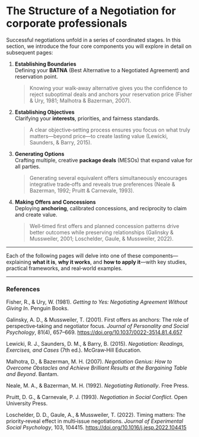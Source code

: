 # The Structure of a Negotiation for corporate professionals

Successful negotiations unfold in a series of coordinated stages. In this section, we introduce the four core components you will explore in detail on subsequent pages:

1. **Establishing Boundaries**  
   Defining your **BATNA** (Best Alternative to a Negotiated Agreement) and reservation point.  
   > Knowing your walk‑away alternative gives you the confidence to reject suboptimal deals and anchors your reservation price (Fisher & Ury, 1981; Malhotra & Bazerman, 2007).

2. **Establishing Objectives**  
   Clarifying your **interests**, priorities, and fairness standards.  
   > A clear objective‑setting process ensures you focus on what truly matters—beyond price—to create lasting value (Lewicki, Saunders, & Barry, 2015).

3. **Generating Options**  
   Crafting multiple, creative **package deals** (MESOs) that expand value for all parties.  
   > Generating several equivalent offers simultaneously encourages integrative trade‑offs and reveals true preferences (Neale & Bazerman, 1992; Pruitt & Carnevale, 1993).

4. **Making Offers and Concessions**  
   Deploying **anchoring**, calibrated concessions, and reciprocity to claim and create value.  
   > Well‑timed first offers and planned concession patterns drive better outcomes while preserving relationships (Galinsky & Mussweiler, 2001; Loschelder, Gaule, & Mussweiler, 2022).

---

Each of the following pages will delve into one of these components—explaining **what it is**, **why it works**, and **how to apply it**—with key studies, practical frameworks, and real‑world examples.

---

### References

Fisher, R., & Ury, W. (1981). *Getting to Yes: Negotiating Agreement Without Giving In*. Penguin Books.

Galinsky, A. D., & Mussweiler, T. (2001). First offers as anchors: The role of perspective‑taking and negotiator focus. *Journal of Personality and Social Psychology*, 81(4), 657–669. https://doi.org/10.1037/0022-3514.81.4.657

Lewicki, R. J., Saunders, D. M., & Barry, B. (2015). *Negotiation: Readings, Exercises, and Cases* (7th ed.). McGraw‑Hill Education.

Malhotra, D., & Bazerman, M. H. (2007). *Negotiation Genius: How to Overcome Obstacles and Achieve Brilliant Results at the Bargaining Table and Beyond*. Bantam.

Neale, M. A., & Bazerman, M. H. (1992). *Negotiating Rationally*. Free Press.

Pruitt, D. G., & Carnevale, P. J. (1993). *Negotiation in Social Conflict*. Open University Press.

Loschelder, D. D., Gaule, A., & Mussweiler, T. (2022). Timing matters: The priority‑reveal effect in multi‑issue negotiations. *Journal of Experimental Social Psychology*, 103, 104415. https://doi.org/10.1016/j.jesp.2022.104415  
